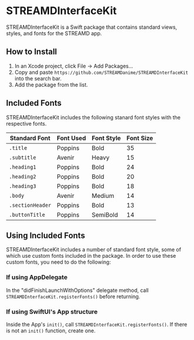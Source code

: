 # STREAMDInterfaceKit

STREAMDInterfaceKit is a Swift package that contains standard views, styles, and fonts for the STREAMD app.


## How to Install

1. In an Xcode project, click File -> Add Packages...
2. Copy and paste `https://github.com/STREAMDanime/STREAMDInterfaceKit` into the search bar.
3. Add the package from the list.

## Included Fonts

STREAMDInterfaceKit includes the following stanard font styles with the respective fonts.

| Standard Font    | Font Used | Font Style | Font Size |
| ---------------- | --------- | ---------- | --------- |
| `.title`         | Poppins   | Bold       | 35        |
| `.subtitle`      | Avenir    | Heavy      | 15        |
| `.heading1`      | Poppins   | Bold       | 24        |
| `.heading2`      | Poppins   | Bold       | 20        |
| `.heading3`      | Poppins   | Bold       | 18        |
| `.body    `      | Avenir    | Medium     | 14        |
| `.sectionHeader` | Poppins   | Bold       | 13        |
| `.buttonTitle`   | Poppins   | SemiBold   | 14        |

## Using Included Fonts
STREAMDInterfaceKit includes a number of standard font style, some of which use custom fonts included in the package. In order to use these custom fonts, you need to do the following:

### If using AppDelegate
In the "didFinishLaunchWithOptions" delegate method, call `STREAMDInterfaceKit.registerFonts()` before returning.

### If using SwiftUI's App structure
Inside the App's `init()`, call `STREAMDInterfaceKit.registerFonts()`. If there is not an `init()` function, create one.
